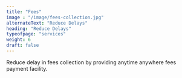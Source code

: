 ```yaml
---
title: "Fees"
image : "/image/fees-collection.jpg"
alternateText: "Reduce Delays"
heading: "Reduce Delays"
typeofpage: "services"
weight: 6
draft: false
---
```


Reduce delay in fees collection by providing anytime anywhere fees payment facility.
